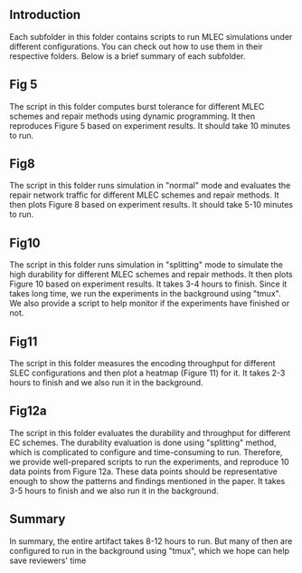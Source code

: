 ## Introduction

Each subfolder in this folder contains scripts to run MLEC simulations under different configurations. You can check out how to use them in their respective folders. Below is a brief summary of each subfolder. 

## Fig 5
The script in this folder computes burst tolerance for different MLEC schemes and repair methods using dynamic programming. It then reproduces Figure 5 based on experiment results. It should take 10 minutes to run.
    
## Fig8
The script in this folder runs simulation in "normal" mode and evaluates the repair network traffic for different MLEC schemes and repair methods. It then plots Figure 8 based on experiment results. It should take 5-10 minutes to run.
    
## Fig10
The script in this folder runs simulation in "splitting" mode to simulate the high durability for different MLEC schemes and repair methods. It then plots Figure 10 based on experiment results. It takes 3-4 hours to finish. Since it takes long time, we run the experiments in the background using "tmux". We also provide a script to help monitor if the experiments have finished or not.
    
## Fig11

The script in this folder measures the encoding throughput for different SLEC configurations and then plot a heatmap (Figure 11) for it. It takes 2-3 hours to finish and we also run it in the background.
    
## Fig12a
The script in this folder evaluates the durability and throughput for different EC schemes. The durability evaluation is done using "splitting" method, which is complicated to configure and time-consuming to run. Therefore, we provide well-prepared scripts to run the experiments, and reproduce 10 data points from Figure 12a. These data points should be representative enough to show the patterns and findings mentioned in the paper. It takes 3-5 hours to finish and we also run it in the background.

## Summary
In summary, the entire artifact takes 8-12 hours to run. But many of then are configured to run in the background using "tmux", which we hope can help save reviewers' time